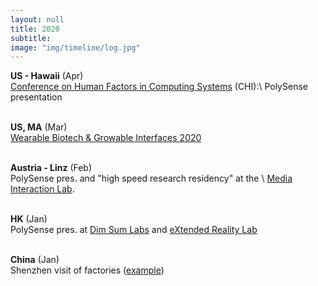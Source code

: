 ```yaml
---
layout: null
title: 2020
subtitle:
image: "img/timeline/log.jpg"
---
```


**US - Hawaii** (Apr) <br> [Conference on Human Factors in Computing Systems](https://chi2020.acm.org/) (CHI):\\
PolySense presentation

<br> **US, MA** (Mar) <br> [Wearable Biotech & Growable Interfaces 2020](http://wearablebiotech.media.mit.edu/)

<br> **Austria - Linz** (Feb) <br> PolySense pres. and "high speed research residency" at the \\
[Media Interaction Lab](http://mi-lab.org/).

<br> **HK** (Jan) <br> PolySense pres. at [Dim Sum Labs](https://www.dimsumlabs.com/2020/01/05/presentation-at-hackjam-21st-jan-the-polysense-project/) and [eXtended Reality Lab](http://xr-lab.org)

<br> **China** (Jan) <br> Shenzhen visit of factories ([example](http://988pcba.com))

